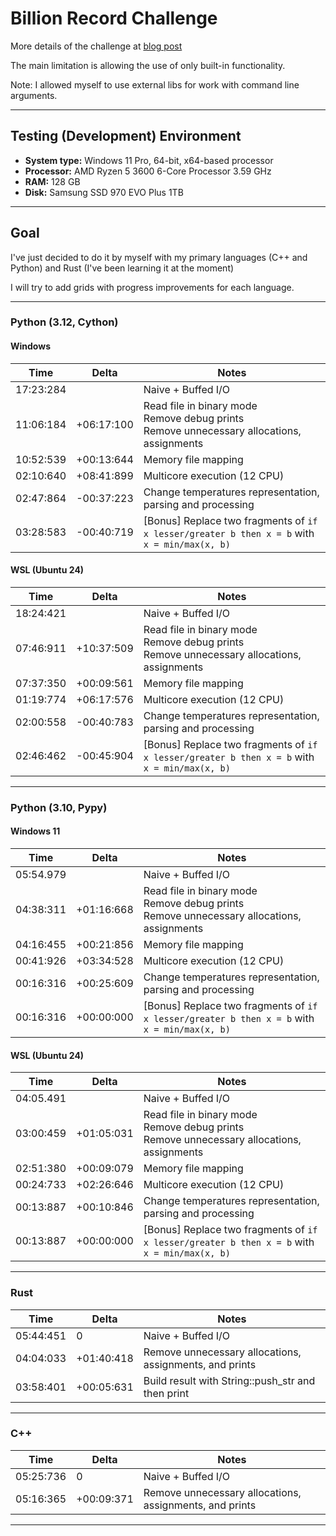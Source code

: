 # Billion Record Challenge

More details of the challenge at [blog post](https://www.morling.dev/blog/one-billion-row-challenge/)

The main limitation is allowing the use of only built-in functionality.

Note: I allowed myself to use external libs for work with command line arguments.

---


## Testing (Development) Environment
- **System type:** Windows 11 Pro, 64-bit, x64-based processor
- **Processor:** AMD Ryzen 5 3600 6-Core Processor 3.59 GHz
- **RAM:** 128 GB
- **Disk:** Samsung SSD 970 EVO Plus 1TB

---


## Goal
I've just decided to do it by myself with my primary languages (C++ and Python) and Rust (I've been learning it at the moment)

I will try to add grids with progress improvements for each language.

---


### Python (3.12, Cython)
#### Windows
| Time      | Delta      | Notes                                                                                            |
|-----------|------------|--------------------------------------------------------------------------------------------------|
| 17:23:284 |            | Naive + Buffed I/O                                                                               |
| 11:06:184 | +06:17:100 | Read file in binary mode<br/>Remove debug prints<br/>Remove unnecessary allocations, assignments |
| 10:52:539 | +00:13:644 | Memory file mapping                                                                              |
| 02:10:640 | +08:41:899 | Multicore execution (12 CPU)                                                                     |
| 02:47:864 | -00:37:223 | Change temperatures representation, parsing and processing                                       |
| 03:28:583 | -00:40:719 | [Bonus] Replace two fragments of `if x lesser/greater b then x = b` with `x = min/max(x, b)`     |


#### WSL (Ubuntu 24)
| Time      | Delta      | Notes                                                                                            |
|-----------|------------|--------------------------------------------------------------------------------------------------|
| 18:24:421 |            | Naive + Buffed I/O                                                                               |
| 07:46:911 | +10:37:509 | Read file in binary mode<br/>Remove debug prints<br/>Remove unnecessary allocations, assignments |
| 07:37:350 | +00:09:561 | Memory file mapping                                                                              |
| 01:19:774 | +06:17:576 | Multicore execution (12 CPU)                                                                     |
| 02:00:558 | -00:40:783 | Change temperatures representation, parsing and processing                                       |
| 02:46:462 | -00:45:904 | [Bonus] Replace two fragments of `if x lesser/greater b then x = b` with `x = min/max(x, b)`     |

---


### Python (3.10, Pypy)
#### Windows 11
| Time      | Delta      | Notes                                                                                            |
|-----------|------------|--------------------------------------------------------------------------------------------------|
| 05:54.979 |            | Naive + Buffed I/O                                                                               |
| 04:38:311 | +01:16:668 | Read file in binary mode<br/>Remove debug prints<br/>Remove unnecessary allocations, assignments |
| 04:16:455 | +00:21:856 | Memory file mapping                                                                              |
| 00:41:926 | +03:34:528 | Multicore execution (12 CPU)                                                                     |
| 00:16:316 | +00:25:609 | Change temperatures representation, parsing and processing                                       |
| 00:16:316 | +00:00:000 | [Bonus] Replace two fragments of `if x lesser/greater b then x = b` with `x = min/max(x, b)`     |


#### WSL (Ubuntu 24)
| Time      | Delta      | Notes                                                                                            |
|-----------|------------|--------------------------------------------------------------------------------------------------|
| 04:05.491 |            | Naive + Buffed I/O                                                                               |
| 03:00:459 | +01:05:031 | Read file in binary mode<br/>Remove debug prints<br/>Remove unnecessary allocations, assignments |
| 02:51:380 | +00:09:079 | Memory file mapping                                                                              |
| 00:24:733 | +02:26:646 | Multicore execution (12 CPU)                                                                     |
| 00:13:887 | +00:10:846 | Change temperatures representation, parsing and processing                                       |
| 00:13:887 | +00:00:000 | [Bonus] Replace two fragments of `if x lesser/greater b then x = b` with `x = min/max(x, b)`     |

---


### Rust
| Time      | Delta      | Notes                                                   |
|-----------|------------|---------------------------------------------------------|
| 05:44:451 | 0          | Naive + Buffed I/O                                      |
| 04:04:033 | +01:40:418 | Remove unnecessary allocations, assignments, and prints |
| 03:58:401 | +00:05:631 | Build result with String::push_str and then print       |

---


### C++
| Time      | Delta      | Notes                                                   |
|-----------|------------|---------------------------------------------------------|
| 05:25:736 | 0          | Naive + Buffed I/O                                      |
| 05:16:365 | +00:09:371 | Remove unnecessary allocations, assignments, and prints |

---
